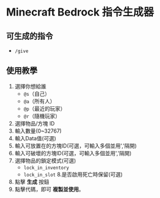 # **Minecraft Bedrock 指令生成器**

## **可生成的指令**
- `/give`

## **使用教學**
1. 選擇你想給誰
   - `@s`（自己）
   - `@a`（所有人）
   - `@p`（最近的玩家）
   - `@r`（隨機玩家）
2. 選擇物品/方塊 ID
3. 輸入數量(0~32767)
4. 輸入Data值(可選)
5. 輸入可放置在的方塊ID(可選，可輸入多個並用','隔開)
6. 輸入可破壞的方塊ID(可選，可輸入多個並用','隔開)
7. 選擇物品的鎖定模式(可選)
   - `lock_in_inventory`
   - `lock_in_slot`
8.是否啟用死亡時保留(可選)
9. 點擊 **生成** 按鈕
10. 點擊代碼，即可 **複製並使用**。
